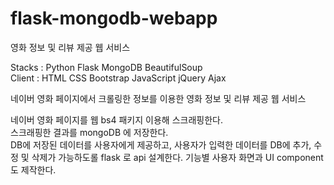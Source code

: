 ﻿# flask-mongodb-webapp


영화 정보 및 리뷰 제공 웹 서비스  


Stacks : Python Flask MongoDB BeautifulSoup  
Client : HTML CSS Bootstrap JavaScript jQuery Ajax  


네이버 영화 페이지에서 크롤링한 정보를 이용한 영화 정보 및 리뷰 제공 웹 서비스  


네이버 영화 페이지를 웹 bs4 패키지 이용해 스크래핑한다.  
스크래핑한 결과를 mongoDB 에 저장한다.  
DB에 저장된 데이터를 사용자에게 제공하고, 사용자가 입력한 데이터를 DB에 추가, 수정 및 삭제가 가능하도롤 flask 로 api 설계한다.
기능별 사용자 화면과 UI component 도 제작한다.  
